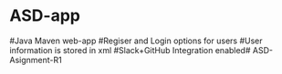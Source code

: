 # ASD-app
#Java Maven web-app
#Regiser and Login options for users
#User information is stored in xml
#Slack+GitHub Integration enabled# ASD-Asignment-R1
